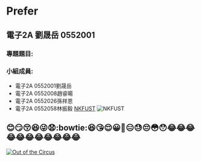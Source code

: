 # Prefer
## 電子2A 劉晟岳 0552001

### 專題題目:

### 小組成員:
* 電子2A 0552001劉晟岳
* 電子2A 0552008趙睿暘
* 電子2A 0552026孫祥恩
* 電子2A 0552058林振毅
[NKFUST](http://www.nkfust.edu.tw/bin/home.php)
![NKFUST](NKFUST.png "NKFUST")

:blush::smirk::kissing_closed_eyes::satisfied::stuck_out_tongue_winking_eye::anguished::bowtie::laughing::kissing_heart::relieved::grinning::grimacing::expressionless::sweat::pensive::flushed::hushed::joy::joy::joy::joy::joy::joy::joy::joy::joy::joy::joy:
----------
[![Out of the Circus](https://img.youtube.com/vi/T19qkWKbapY/0.jpg)](https://www.youtube.com/watch?v=T19qkWKbapY&index=5&list=PL3lkWEnhkNubK1quEXX3pw7AeDvF97pFU "Killer Clowns - Out of the Circus (Halloween Edit)")

